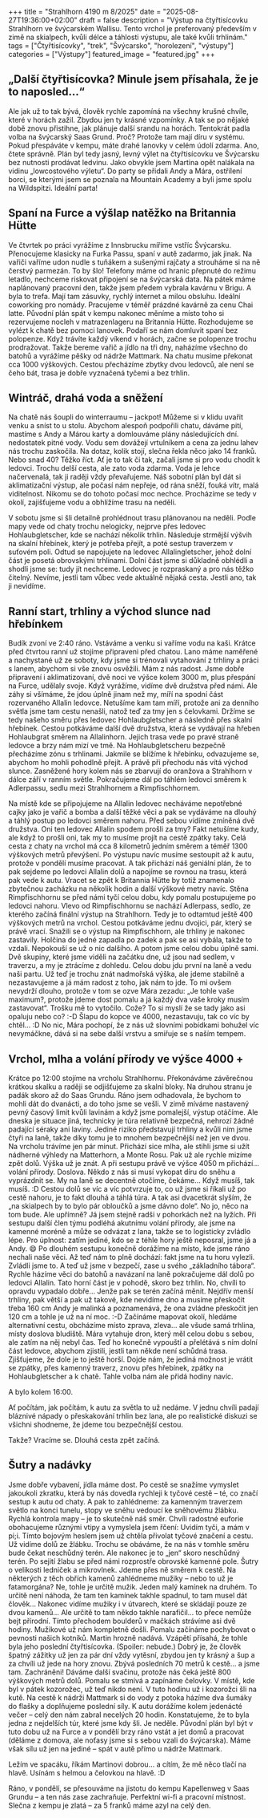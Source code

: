 +++ 
title = "Strahlhorn 4190 m 8/2025" 
date = "2025-08-27T19:36:00+02:00" 
draft = false 
description = "Výstup na čtyřtisícovku Strahlhorn ve švýcarském Wallisu. Tento vrchol je preferovaný především v zimě na skialpech, kvůli délce a táhlosti výstupu, ale také kvůli trhlinám." 
tags = ["Čtyřtisícovky", "trek", "Švýcarsko", "horolezení", "výstupy"] 
categories = ["Výstupy"] 
featured_image = "featured.jpg" 
+++


## „Další čtyřtisícovka? Minule jsem přísahala, že je to naposled…“

Ale jak už to tak bývá, člověk rychle zapomíná na všechny krušné chvíle, které v horách zažil. Zbydou jen ty krásné vzpomínky. A tak se po nějaké době znovu přistihne, jak plánuje další srandu na horách. Tentokrát padla volba na švýcarský Saas Grund. Proč? Protože tam mají díru v systému. Pokud přespáváte v kempu, máte drahé lanovky v celém údolí zdarma. Ano, čtete správně. Plán byl tedy jasný, levný výlet na čtyřtisícovku ve Švýcarsku bez nutnosti prodávat ledvinu. Jako obvykle jsem Martina opět nalákala na vidinu „lowcostového výletu“. Do party se přidali Andy a Mára, ostřílení borci, se kterými jsem se poznala na Mountain Academy a byli jsme spolu na Wildspitzi. Ideální parta!

## Spaní na Furce a výšlap natěžko na Britannia Hütte

Ve čtvrtek po práci vyrážíme z Innsbrucku míříme vstříc Švýcarsku. Přenocujeme klasicky na Furka Passu, spaní v autě zadarmo, jak jinak. Na vařiči vaříme udon nudle s tuňákem a sušenými rajčaty a strouháme si na ně čerstvý parmezán. To by šlo! Telefony máme od hranic přepnuté do režimu letadlo, nechceme riskovat připojení se na švýcarská data. Na pátek máme naplánovaný pracovní den, takže jsem předem vybrala kavárnu v Brigu. A byla to trefa. Mají tam zásuvky, rychlý internet a milou obsluhu. Ideální coworking pro nomády. Pracujeme v téměř prázdné kavárně za cenu Chai latte. 
Původní plán spát v kempu nakonec měníme a místo toho si rezervujeme nocleh v matrazenlageru na Britannia Hütte. Rozhodujeme se vylézt k chatě bez pomoci lanovek. Podaří se nám domluvit spaní bez polopenze. Když trávíte každý víkend v horách, začne se polopenze trochu prodražovat. Takže bereme vařič a jídlo na tři dny, naházíme všechno do batohů a vyrážíme pěšky od nádrže Mattmark.
Na chatu musíme překonat cca 1000 výškových. Cestou přecházíme zbytky dvou ledovců, ale není se čeho bát, trasa je dobře vyznačená tyčemi a bez trhlin.

## Wintráč, drahá voda a sněžení

Na chatě nás šoupli do winterraumu – jackpot! Můžeme si v klidu uvařit venku a sníst to u stolu. Abychom alespoň podpořili chatu, dáváme pití, mastíme s Andy a Márou karty a domlouváme plány následujících dní. 
nedostatek pitné vody. Vodu sem dovážejí vrtulníkem a cena za jednu lahev nás trochu zaskočila. Na dotaz, kolik stojí, slečna řekla něco jako 14 franků. Nebo snad 40? Těžko říct. Ať je to tak či tak, začali jsme si pro vodu chodit k ledovci. Trochu delší cesta, ale zato voda zdarma. Voda je lehce načervenalá, tak ji raději vždy převařujeme. Náš sobotní plán byl dát si aklimatizační výstup, ale počasí nám nepřeje, od rána sněží, fouká vítr, malá viditelnost. Nikomu se do tohoto počasí moc nechce. Procházíme se tedy v okolí, zajišťujeme vodu a obhlížíme trasu na neděli.

V sobotu jsme si šli detailně prohlédnout trasu plánovanou na neděli. Podle mapy vede od chaty trochu nelogicky, nejprve přes ledovec Hohlaubgletscher, kde se nachází několik trhlin. Následuje strmější výšvih na skalní hřebínek, který je potřeba přejít, a poté sestup traverzem v suťovém poli. Odtud se napojujete na ledovec Allalingletscher, jehož dolní část je posetá obrovskými trhlinami. Dolní část jsme si důkladně obhlédli a shodli jsme se: tudy jít nechceme. Ledovec je rozpraskaný a pro nás těžko čitelný. Nevíme, jestli tam vůbec vede aktuálně nějaká cesta. Jestli ano, tak ji nevidíme.

## Ranní start, trhliny a východ slunce nad hřebínkem

Budík zvoní ve 2:40 ráno. Vstáváme a venku si vaříme vodu na kaši. Krátce před čtvrtou ranní už stojíme připraveni před chatou. Lano máme naměřené a nachystané už ze soboty, kdy jsme si trénovali vytahování z trhliny a práci s lanem, abychom si vše znovu osvěžili. Mám z nás radost. Jsme dobře připravení i aklimatizovaní, dvě noci ve výšce kolem 3000 m, plus přespání na Furce, udělaly svoje. Když vyrážíme, vidíme dvě družstva před námi. Ale záhy si všímáme, že jdou úplně jinam než my, míří na spodní část rozervaného Allalin ledovce. Netušíme kam tam míří, protože ani za denního světla jsme tam cestu nenašli, natož teď za tmy jen s čelovkami. Držíme se tedy našeho směru přes ledovec Hohlaubgletscher a následně přes skalní hřebínek. Cestou potkáváme další dvě družstva, která se vydávají na hřeben Hohlaubgrat směrem na Allalinhorn. Jejich trasa vede po pravé straně ledovce a brzy nám mizí ve tmě.
Na Hohlaubgletscheru bezpečně přecházíme zónu s trhlinami. Jakmile se blížíme k hřebínku, odvazujeme se, abychom ho mohli pohodlně přejít. A právě při přechodu nás vítá východ slunce. Zasněžené hory kolem nás se zbarvují do oranžova a Strahlhorn v dálce září v ranním světle. Pokračujeme dál po táhlém ledovci směrem k Adlerpassu, sedlu mezi Strahlhornem a Rimpfischhornem. 

Na místě kde se připojujeme na Allalin ledovec necháváme nepotřebné cajky jako je vařič a bomba a další těžké věci a pak se vydáváme na dlouhý a táhlý postup po ledovci směrem nahoru. Před sebou vidíme zmíněná dvě družstva. Oni ten ledovec Allalin spodem prošli za tmy? Fakt netušíme kudy, ale když to prošli oni, tak my to musíme projít na cestě zpátky taky. Celá cesta z chaty na vrchol má cca 8 kilometrů jedním směrem a téměř 1300 výškových metrů převýšení. Po výstupu navíc musíme sestoupit až k autu, protože v pondělí musíme pracovat. A tak přichází náš geniální plán, že to pak sejdeme po ledovci Allalin dolů a napojíme se rovnou na trasu, která pak vede k autu. Vracet se zpět k Britannia Hütte by totiž znamenalo zbytečnou zacházku na několik hodin a další výškové metry navíc. 
Stěna Rimpfischhornu se před námi tyčí celou dobu, kdy pomalu postupujeme po ledovci nahoru. Vlevo od Rimpfischhornu se nachází Adlerpass, sedlo, ze kterého začíná finální výstup na Strahlhorn. Tedy je to odtamtud ještě 400 výškových metrů na vrchol. Cestou potkáváme jednu dvojici, pár, který se právě vrací. Snažili se o výstup na Rimpfischhorn, ale trhliny je nakonec zastavily. Holčina do jedné zapadla po zadek a pak se asi vybála, takže to vzdali. Nepokouší se už o nic dalšího. A potom jsme celou dobu úplně sami. Dvě skupiny, které jsme viděli na začátku dne, už jsou nad sedlem, v traverzu, a my je ztrácíme z dohledu.
Celou dobu jdu první na laně a vedu naši partu. Už teď je trochu znát nadmořská výška, ale jdeme stabilně a nezastavujeme a já mám radost z toho, jak nám to jde. To mi ovšem nevydrží dlouho, protože v tom se ozve Mára zezadu: „Je tohle vaše maximum?, protože jdeme dost pomalu a já každý dva vaše kroky musím zastavovat“. Trošku mě to vytočilo. Cože? To si myslí že se tady jako asi opaluju nebo co? :-D Šlapu do kopce ve 4000, nezastavuju, tak co víc by chtěl… :D No nic, Mára pochopí, že z nás už slovními pobídkami bohužel víc nevymáčkne, dává si na sebe další vrstvu a smiřuje se s naším tempem. 

## Vrchol, mlha a volání přírody ve výšce 4000 +

Krátce po 12:00 stojíme na vrcholu Strahlhornu. Překonáváme závěrečnou krátkou skalku a raději se odjišťujeme za skalní bloky. Na druhou stranu je padák skoro až do Saas Grundu. Ráno jsem odhadovala, že bychom to mohli dát do dvanácti, a do toho jsme se vešli.
V zimě míváme nastavený pevný časový limit kvůli lavinám a když jsme pomalejší, výstup otáčíme. Ale dneska je situace jiná, technicky je túra relativně bezpečná, nehrozí žádné padající séraky ani laviny. Jediné riziko představují trhliny a kvůli nim jsme čtyři na laně, takže díky tomu je to mnohem bezpečnější než jen ve dvou. 
Na vrcholu trávíme jen pár minut. Přichází sice mlha, ale stihli jsme si užít nádherné výhledy na Matterhorn, a Monte Rosu. Pak už ale rychle mizíme zpět dolů. Výška už je znát. A při sestupu právě ve výšce 4050 m přichází… volání přírody. Doslova. Někdo z nás si musí vykopat díru do sněhu a vyprázdnit se. My na laně se decentně otočíme, čekáme…  Když musíš, tak musíš. :D 
Cestou dolů se víc a víc potvrzuje to, co už jsme si říkali už po cestě nahoru, je to fakt dlouhá a táhlá túra. A tak asi dvacetkrát slyším, že „na skialpech by to bylo pár obloučků a jsme dávno dole“. No jo, něco na tom bude. Ale upřímně? Já jsem stejně radši v pohorkách než na lyžích.
Při sestupu další člen týmu podléhá akutnímu volání přírody, ale jsme na kamenné moréně a může se odvázat z lana, takže se to logisticky zvládlo lépe. Pro úplnost: zatím jediné, kdo se z téhle hory ještě neposral, jsme já a Andy. 😄
Po dlouhém sestupu konečně dorážíme na místo, kde jsme ráno nechali naše věci. Až teď nám to plně dochází: fakt jsme na tu horu vylezli. Zvládli jsme to. A teď už jsme v bezpečí, zase u svého „základního tábora“.
Rychle házíme věci do batohů a navázaní na laně pokračujeme dál dolů po ledovci Allalin. Tato horní část je v pohodě, skoro bez trhlin. No, chvíli to opravdu vypadalo dobře… Jenže pak se terén začíná měnit. Nejdřív menší trhliny, pak větší a pak už takové, kde nevidíme dno a musíme přeskočit třeba 160 cm Andy je malinká a poznamenává, že ona zvládne přeskočit jen 120 cm a tohle je už na ní moc. :-D
Začínáme mapovat okolí, hledáme alternativní cestu, obcházíme místo zprava, zleva… ale všude samá trhlina, místy doslova bludiště. Mára vytahuje dron, který měl celou dobu s sebou, ale zatím na něj nebyl čas. Teď ho konečně vypouští a přelétává s ním dolní část ledovce, abychom zjistili, jestli tam někde není schůdná trasa.
Zjišťujeme, že dole je to ještě horší. Dojde nám, že jediná možnost je vrátit se zpátky, přes kamenný traverz, znovu přes hřebínek, zpátky na Hohlaubgletscher a k chatě. Tahle volba nám ale přidá hodiny navíc.

A bylo kolem 16:00.

Ať počítám, jak počítám, k autu za světla to už nedáme. V jednu chvíli padají bláznivé nápady o přeskakování trhlin bez lana, ale po realistické diskuzi se všichni shodneme, že jdeme tou bezpečnější cestou.  

Takže? Vracíme se. Dlouhá cesta zpět začíná.

## Šutry a nadávky

Jsme dobře vybavení, jídla máme dost. Po cestě se snažíme vymyslet jakoukoli zkratku, která by nás dovedla rychleji k tyčové cestě – té, co značí sestup k autu od chaty. A pak to zahlédneme: za kamenným traverzem světlo na konci tunelu, stopy ve sněhu vedoucí ke sněhovému žlábku.
Rychlá kontrola mapy – je to skutečně náš směr. Chvíli radostné euforie obohacujeme různými vtipy a vymyslela jsem řčení: Uvidím tyči, a mám v pi;i. Tímto bojovým heslem jsem už chtěla přivolat tyčové značení a cestu.   
Už vidíme dolů ze žlábku. Trochu se obáváme, že na nás v tomhle směru bude čekat neschůdný terén. Ale nakonec je to „jen“ skoro neschůdný terén.
Po sejití žlabu se před námi rozprostře obrovské kamenné pole. Šutry o velikosti ledniček a mikrovlnek. Jdeme přes ně směrem k cestě. Na některých z těch obřích kamenů zahlédneme mužiky – nebo to už je fatamorgána? Ne, tohle je určitě mužik. Jeden malý kamínek na druhém. To určitě není náhoda, že tam ten kamínek takhle spadnul, to tam musel dát člověk… Nakonec vidíme mužiky i v útvarech, které se skládají pouze ze dvou kamenů…  Ale určitě to tam někdo takhle narafičil… to přece nemůže bejt přírodní. 
Tímto přechodem boulderů v mačkách strávíme asi dvě hodiny. Mužikové už nám kompletně došli. Pomalu začínáme pochybovat o pevnosti našich kotníků. Martin hrozně nadává. Vzápětí přísahá, že tohle byla jeho poslední čtyřtisícovka. (Spoiler: nebude.) Dobrý je, že člověk špatný zážitky už jen za pár dní vždy vytěsní, zbydou jen ty krásný a šup a za chvíli už jede na hory znovu. 
Zbývá posledních 70 metrů k cestě… a jsme tam. Zachráněni! Dáváme další svačinu, protože nás čeká ještě 800 výškových metrů dolů. Pomalu se stmívá a zapínáme čelovky. V místě, kde byl v pátek kozorožec, už teď nikdo není. V tuto hodinu už i kozorožci šli na kutě.
Na cestě k nádrži Mattmark si do vody z potoka házíme dva šumáky do flašky a doplňujeme poslední síly. K autu dorážíme kolem jedenácté večer – celý den nám zabral necelých 20 hodin. Konstatujeme, že to byla jedna z nejdelších túr, které jsme kdy šli.
Je neděle. Původní plán byl být v tuto dobu už na Furce a v pondělí brzy ráno vstát a jet domů a pracovat (děláme z domova, ale noťasy jsme si s sebou vzali do švýcarska). Máme však sílu už jen na jediné – spát v autě přímo u nádrže Mattmark.

Ležím ve spacáku, říkám Martinovi dobrou… a cítím, že mě něco tlačí na hlavě. Usínám s helmou a čelovkou na hlavě. :D

Ráno, v pondělí, se přesouváme na jistotu do kempu Kapellenweg v Saas Grundu – a ten nás zase zachraňuje. Perfektní wi-fi a pracovní místnost. Slečna z kempu je zlatá – za 5 franků máme azyl na celý den.
